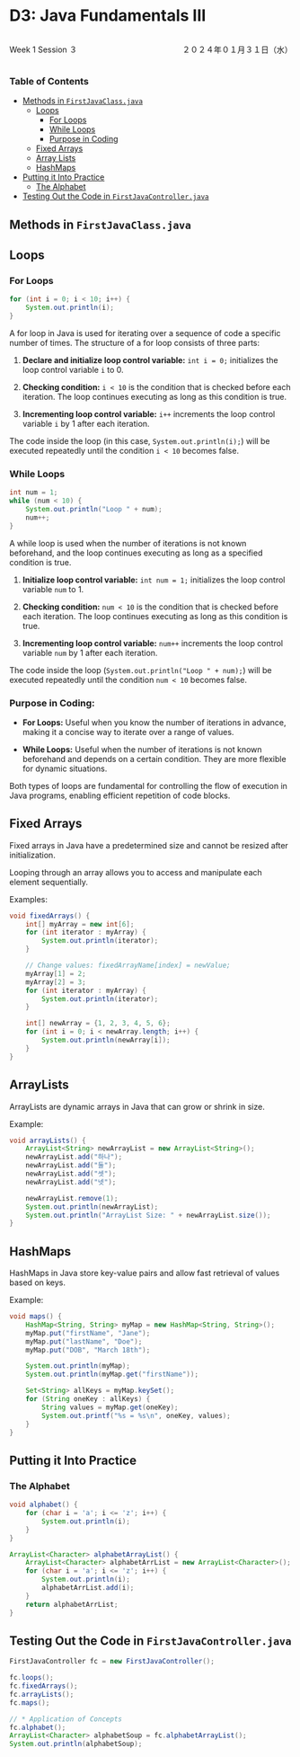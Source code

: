 # D3: Java Fundamentals III

<div style="display: flex; justify-content: space-between;">
    <p>Week 1 Session ３</p>
    <p>２０２４年０１月３１日（水）</p>
</div>

### Table of Contents
- [Methods in `FirstJavaClass.java`](#methods-in-firstjavaclassjava)
    - [Loops](#loops)
        - [For Loops](#for-loops)
        - [While Loops](#while-loops)
        - [Purpose in Coding](#purpose-in-coding)
    - [Fixed Arrays](#fixed-arrays)
    - [Array Lists](#arraylists)
    - [HashMaps](#hashmaps)
- [Putting it Into Practice](#putting-it-into-practice)
    - [The Alphabet](#the-alphabet)
- [Testing Out the Code in `FirstJavaController.java`](#testing-out-the-code-in-firstjavacontrollerjava)

## Methods in `FirstJavaClass.java`

## Loops
### For Loops
```java
for (int i = 0; i < 10; i++) {
    System.out.println(i);
}
```
A for loop in Java is used for iterating over a sequence of code a specific number of times. The structure of a for loop consists of three parts:

1. **Declare and initialize loop control variable:** `int i = 0;` initializes the loop control variable `i` to 0.

2. **Checking condition:** `i < 10` is the condition that is checked before each iteration. The loop continues executing as long as this condition is true.

3. **Incrementing loop control variable:** `i++` increments the loop control variable `i` by 1 after each iteration.

The code inside the loop (in this case, `System.out.println(i);`) will be executed repeatedly until the condition `i < 10` becomes false.

### While Loops
```java
int num = 1;
while (num < 10) {
    System.out.println("Loop " + num);
    num++;
}
```

A while loop is used when the number of iterations is not known beforehand, and the loop continues executing as long as a specified condition is true.

1. **Initialize loop control variable:** `int num = 1;` initializes the loop control variable `num` to 1.

2. **Checking condition:** `num < 10` is the condition that is checked before each iteration. The loop continues executing as long as this condition is true.

3. **Incrementing loop control variable:** `num++` increments the loop control variable `num` by 1 after each iteration.

The code inside the loop (`System.out.println("Loop " + num);`) will be executed repeatedly until the condition `num < 10` becomes false.

### Purpose in Coding:

- **For Loops:** Useful when you know the number of iterations in advance, making it a concise way to iterate over a range of values.
  
- **While Loops:** Useful when the number of iterations is not known beforehand and depends on a certain condition. They are more flexible for dynamic situations.

Both types of loops are fundamental for controlling the flow of execution in Java programs, enabling efficient repetition of code blocks.


## Fixed Arrays

Fixed arrays in Java have a predetermined size and cannot be resized after initialization.

Looping through an array allows you to access and manipulate each element sequentially.

Examples:
```java
void fixedArrays() {
    int[] myArray = new int[6];
    for (int iterator : myArray) {
        System.out.println(iterator);
    }

    // Change values: fixedArrayName[index] = newValue;
    myArray[1] = 2;
    myArray[2] = 3;
    for (int iterator : myArray) {
        System.out.println(iterator);
    }

    int[] newArray = {1, 2, 3, 4, 5, 6};
    for (int i = 0; i < newArray.length; i++) {
        System.out.println(newArray[i]);
    }
}
```

## ArrayLists
ArrayLists are dynamic arrays in Java that can grow or shrink in size.

Example:
```java
void arrayLists() {
    ArrayList<String> newArrayList = new ArrayList<String>();
    newArrayList.add("하나");
    newArrayList.add("둘");
    newArrayList.add("셋");
    newArrayList.add("넷");

    newArrayList.remove(1);
    System.out.println(newArrayList);
    System.out.println("ArrayList Size: " + newArrayList.size());
}
```

## HashMaps
HashMaps in Java store key-value pairs and allow fast retrieval of values based on keys.

Example:
```java
void maps() {
    HashMap<String, String> myMap = new HashMap<String, String>();
    myMap.put("firstName", "Jane");
    myMap.put("lastName", "Doe");
    myMap.put("DOB", "March 18th");

    System.out.println(myMap);
    System.out.println(myMap.get("firstName"));

    Set<String> allKeys = myMap.keySet();
    for (String oneKey : allKeys) {
        String values = myMap.get(oneKey);
        System.out.printf("%s = %s\n", oneKey, values);
    }
}
```

## Putting it Into Practice

### The Alphabet

```java
void alphabet() {
    for (char i = 'a'; i <= 'z'; i++) {
        System.out.println(i);
    }
}

ArrayList<Character> alphabetArrayList() {
    ArrayList<Character> alphabetArrList = new ArrayList<Character>();
    for (char i = 'a'; i <= 'z'; i++) {
        System.out.println(i);
        alphabetArrList.add(i);
    }
    return alphabetArrList;
}
```

## Testing Out the Code in `FirstJavaController.java`

```java
FirstJavaController fc = new FirstJavaController();

fc.loops();
fc.fixedArrays();
fc.arrayLists();
fc.maps();

// * Application of Concepts
fc.alphabet();
ArrayList<Character> alphabetSoup = fc.alphabetArrayList();
System.out.println(alphabetSoup);
```

